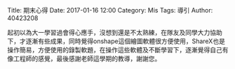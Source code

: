 Title: 期末心得
Date: 2017-01-16 12:00
Category: Mis
Tags: 導引
Author: 40423208

<p>
起初以為大一學習過會得心應手，沒想到還是不太熟練，在隊友及同學大力協助下，才逐漸有些成果，同時覺得onshape這個繪圖軟體很方便使用，ShareX也是操作簡易，方便使用的錄製軟題，在操作這些軟體及不斷學習下，逐漸覺得自己有像工程師的感覺，最後感謝老師這學期的教導，謝謝您。
</p>